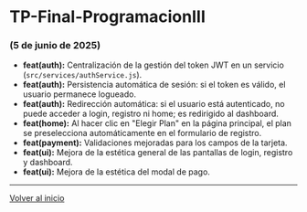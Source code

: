 # TP-Final-ProgramacionIII

### (5 de junio de 2025)

- **feat(auth):** Centralización de la gestión del token JWT en un servicio (`src/services/authService.js`).
- **feat(auth):** Persistencia automática de sesión: si el token es válido, el usuario permanece logueado.
- **feat(auth):** Redirección automática: si el usuario está autenticado, no puede acceder a login, registro ni home; es redirigido al dashboard.
- **feat(home):** Al hacer clic en "Elegir Plan" en la página principal, el plan se preselecciona automáticamente en el formulario de registro.
- **feat(payment):** Validaciones mejoradas para los campos de la tarjeta.
- **feat(ui):** Mejora de la estética general de las pantallas de login, registro y dashboard.
- **feat(ui):** Mejora de la estética del modal de pago.

---

[Volver al inicio](./README.md)
